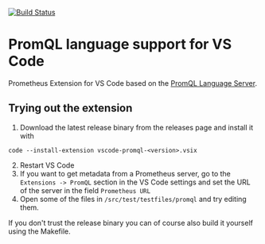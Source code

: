 [![Build Status](https://raster.shields.io/drone/build/slrtbtfs/vscode-prometheus.png)](https://cloud.drone.io/slrtbtfs/vscode-prometheus)

# PromQL language support for VS Code

Prometheus Extension for VS Code based on the [PromQL Language Server](https://github.com/slrtbtfs/promql-lsp).


## Trying out the extension
1. Download the latest release binary from the releases page and install it with 
```
code --install-extension vscode-promql-<version>.vsix
```
2. Restart VS Code
3. If you want to get metadata from a Prometheus server, go to the `Extensions -> PromQL` section in the VS Code settings and set the URL of the server in the field `Prometheus URL`
4. Open some of the files in `/src/test/testfiles/promql` and try editing them.

If you don't trust the release binary you can of course also build it yourself using the Makefile.
